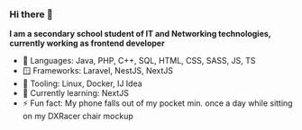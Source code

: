 ### Hi there 👋

**I am a secondary school student of IT and Networking technologies, currently working as frontend developer**
 
- 🧠 Languages: Java, PHP, C++, SQL, HTML, CSS, SASS, JS, TS
- 🪟 Frameworks: Laravel, NestJS, NextJS 
- 🔧 Tooling: Linux, Docker, IJ Idea
- 📕 Currently learning: NextJS
- ⚡ Fun fact: My phone falls out of my pocket min. once a day while sitting on my DXRacer chair mockup

<!--
**MoonSoD/MoonSoD** is a ✨ _special_ ✨ repository because its `README.md` (this file) appears on your GitHub profile.

Here are some ideas to get you started:

- 🔭 I’m currently working on ...
- 🌱 I’m currently learning ...
- 👯 I’m looking to collaborate on ...
- 🤔 I’m looking for help with ...
- 💬 Ask me about ...
- 📫 How to reach me: ...
- 😄 Pronouns: ...
- ⚡ Fun fact: ...
-->
